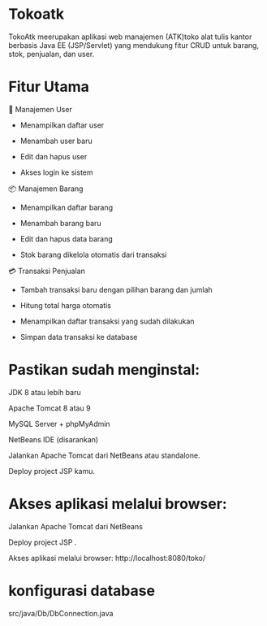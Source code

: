 # Tokoatk
TokoAtk meerupakan aplikasi web manajemen (ATK)toko alat tulis kantor berbasis Java EE (JSP/Servlet) yang mendukung fitur CRUD untuk barang, stok, penjualan, dan user.
  
# Fitur Utama

👤 Manajemen User

- Menampilkan daftar user

- Menambah user baru

- Edit dan hapus user

- Akses login ke sistem

📦 Manajemen Barang

- Menampilkan daftar barang

- Menambah barang baru

- Edit dan hapus data barang

- Stok barang dikelola otomatis dari transaksi

💳 Transaksi Penjualan

- Tambah transaksi baru dengan pilihan barang dan jumlah

- Hitung total harga otomatis

- Menampilkan daftar transaksi yang sudah dilakukan

- Simpan data transaksi ke database

# Pastikan  sudah menginstal:

JDK 8 atau lebih baru

Apache Tomcat 8 atau 9

MySQL Server + phpMyAdmin 

NetBeans IDE (disarankan)

Jalankan Apache Tomcat dari NetBeans atau standalone.

Deploy project JSP kamu.

# Akses aplikasi melalui browser:

Jalankan Apache Tomcat dari NetBeans 

Deploy project JSP .

Akses aplikasi melalui browser:
http://localhost:8080/toko/

# konfigurasi database
src/java/Db/DbConnection.java

